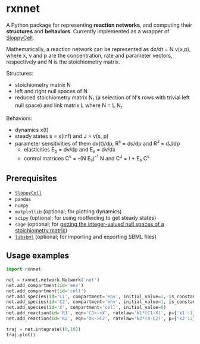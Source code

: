 # rxnnet

A Python package for representing **reaction networks**, and computing their **structures** and **behaviors**. Currently implemented as a wrapper of [SloppyCell](http://sloppycell.sourceforge.net/). 

Mathematically, a reaction network can be represented as dx/dt = N v(x,p), where x, v and p are the concentration, rate and parameter vectors, respectively and N is the stoichiometry matrix.

Structures:
- stoichiometry matrix N
- left and right null spaces of N
- reduced stoichiometry matrix N<sub>r</sub> (a selection of N's rows with trivial left null space) and link matrix L where N = L N<sub>r</sub>

Behaviors:
- dynamics x(t)
- steady states s = x(inf) and J = v(s, p)
- parameter sensitivities of them dx(t)/dp, R<sup>s</sup> = ds/dp and R<sup>J</sup> = dJ/dp 
  - elasticities E<sub>p</sub> = dv/dp and E<sub>x</sub> = dv/dx 
  - control matrices C<sup>s</sup> = -(N E<sub>s</sub>)<sup>-1</sup> N and C<sup>J</sup> = I + E<sub>s</sub> C<sup>s</sup>

<!---
Why a wrapper of SloppyCell: 
    - Coding styles
    - Extra functionalities such as steady states and mca

What rxnnet can do:
     - make networks
     - encode rate laws
     - network structures
     - simulate networks
     - get steady states
     - mca
-->

## Prerequisites
* [`SloppyCell`](http://sloppycell.sourceforge.net/)
* `pandas`
* `numpy`
* `matplotlib` (optional; for plotting dynamics)
* `scipy` (optional; for using rootfinding to get steady states)
* `sage` (optional; for [getting the integer-valued null spaces of a stoichiometry matrix](https://stackoverflow.com/questions/14407579/how-to-get-the-integer-eigenvectors-of-a-numpy-matrix))
* [`libsbml`](http://sbml.org/Software/libSBML/docs/python-api/) (optional; for importing and exporting SBML files)

## Usage examples

```python
import rxnnet

net = rxnnet.network.Network('net')
net.add_compartment(id='env')
net.add_compartment(id='cell')
net.add_species(id='C1', compartment='env', initial_value=2, is_constant=True)
net.add_species(id='C2', compartment='env', initial_value=1, is_constant=True)
net.add_species(id='X', compartment='cell', initial_value=0)
net.add_reaction(id='R1', eqn='C1<->X', ratelaw='k1*(C1-X)', p={'k1':1})
net.add_reaction(id='R2', eqn='X<->C2', ratelaw='k2*(X-C2)', p={'k2':2})

traj = net.integrate((0,10))
traj.plot()
```
